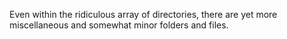 Even within the ridiculous array of directories, there are yet more miscellaneous and somewhat minor folders and files.
